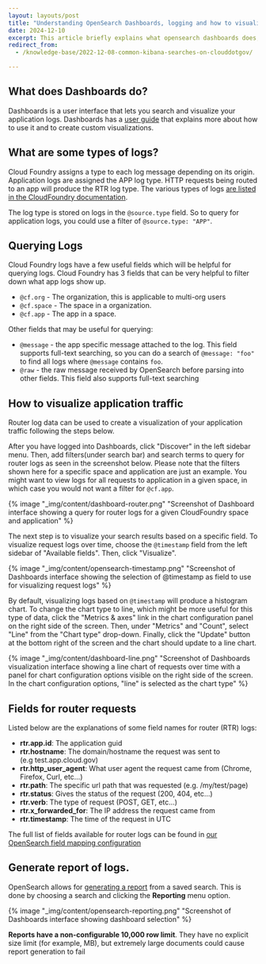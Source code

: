 ```yaml
---
layout: layouts/post
title: "Understanding OpenSearch Dashboards, logging and how to visualize your application logs"
date: 2024-12-10
excerpt: This article briefly explains what opensearch dashboards does, what types of logs are available in Dashboards, creating dashboards, and how to create log visualizations in Dashboards.
redirect_from:
  - /knowledge-base/2022-12-08-common-kibana-searches-on-clouddotgov/

---
```


## What does Dashboards do?

Dashboards is a user interface that lets you search and visualize your application logs. Dashboards has a [user guide](https://opensearch.org/docs/latest/dashboards/) that explains more about how to use it and to create custom visualizations.

## What are some types of logs?

Cloud Foundry assigns a type to each log message depending on its origin. Application logs are assigned the APP log type. HTTP requests being routed to an app will produce the RTR log type. The various types of logs [are listed in the CloudFoundry documentation](https://docs.cloudfoundry.org/devguide/deploy-apps/streaming-logs.html#format).

The log type is stored on logs in the `@source.type` field. So to query for application logs, you could use a filter of `@source.type: "APP"`.

## Querying Logs

Cloud Foundry logs have a few useful fields which will be helpful for querying logs.
Cloud Foundry has 3 fields that can be very helpful to filter down what app logs show up.

- `@cf.org` - The organization, this is applicable to multi-org users
- `@cf.space` - The space in a organization.
- `@cf.app` - The app in a space.

Other fields that may be useful for querying:

- `@message` - the app specific message attached to the log. This field supports full-text searching, so you can do a search of `@message: "foo"` to find all logs where `@message` contains `foo`. 
- `@raw` - the raw message received by OpenSearch before parsing into other fields. This field also supports full-text searching

## How to visualize application traffic

Router log data can be used to create a visualization of your application traffic following the steps below.

After you have logged into Dashboards, click "Discover" in the left sidebar menu. Then, add filters(under search bar) and search terms to query for router logs as seen in the screenshot below. Please note that the filters shown here for a specific space and application are just an example. You might want to view logs for all requests to application in a given space, in which case you would not want a filter for `@cf.app`.

{% image "_img/content/dashboard-router.png" "Screenshot of Dashboard interface showing a query for router logs for a given CloudFoundry space and application" %}

The next step is to visualize your search results based on a specific field. To visualize request logs over time, choose the `@timestamp` field from the left sidebar of "Available fields". Then, click "Visualize".


{% image "_img/content/opensearch-timestamp.png" "Screenshot of Dashboards interface showing the selection of @timestamp as field to use for visualizing request logs" %}



By default, visualizing logs based on `@timestamp` will produce a histogram chart. To change the chart type to line, which might be more useful for this type of data, click the "Metrics & axes" link in the chart configuration panel on the right side of the screen. Then, under "Metrics" and "Count", select "Line" from the "Chart type" drop-down. Finally, click the "Update" button at the bottom right of the screen and the chart should update to a line chart.


{% image "_img/content/dashboard-line.png" "Screenshot of Dashboards visualization interface showing a line chart of requests over time with a panel for chart configuration options visible on the right side of the screen. In the chart configuration options, "line" is selected as the chart type" %}


## Fields for router requests

Listed below are the explanations of some field names for router (RTR) logs:

- **rtr.app.id**: The application guid
- **rtr.hostname**: The domain/hostname the request was sent to (e.g test.app.cloud.gov)
- **rtr.http_user_agent**: What user agent the request came from (Chrome, Firefox, Curl, etc…)
- **rtr.path**: The specific url path that was requested (e.g. /my/test/page)
- **rtr.status**: Gives the status of the request (200, 404, etc…)
- **rtr.verb**: The type of request (POST, GET, etc...)
- **rtr.x_forwarded_for**: The IP address the request came from
- **rtr.timestamp**: The time of the request in UTC

The full list of fields available for router logs can be found in [our OpenSearch field mapping configuration](https://github.com/cloud-gov/opensearch-boshrelease/blob/2078ff06dec204c12bc64a45fe707f71e1c9e303/jobs/opensearch_templates/templates/component-index-mappings-app.json.erb#L46)

## Generate report of logs.

OpenSearch allows for [generating a report](https://opensearch.org/docs/latest/reporting/report-dashboard-index/) from a saved search. This is done by choosing a search and clicking the **Reporting** menu option.


{% image "_img/content/opensearch-reporting.png" "Screenshot of Dashboards interface showing dashboard selection" %}


**Reports have a non-configurable 10,000 row limit**. They have no explicit size limit (for example, MB),
but extremely large documents could cause report generation to fail
